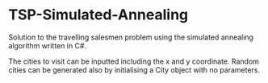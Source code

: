 # TSP-Simulated-Annealing

Solution to the travelling salesmen problem using the simulated annealing algorithm written in C#.

The cities to visit can be inputted including the x and y coordinate.
Random cities can be generated also by initialising a City object with no parameters.
